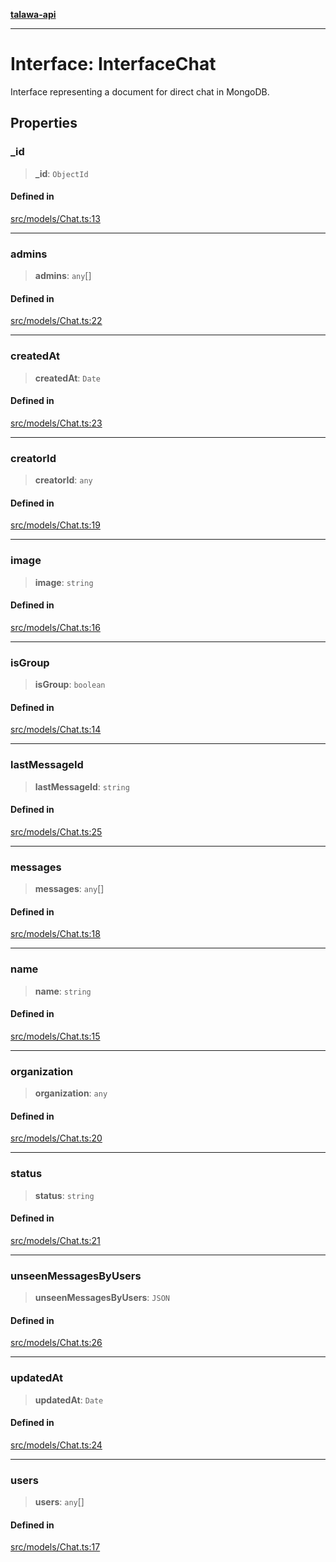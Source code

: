 [**talawa-api**](../../../README.md)

***

# Interface: InterfaceChat

Interface representing a document for direct chat in MongoDB.

## Properties

### \_id

> **\_id**: `ObjectId`

#### Defined in

[src/models/Chat.ts:13](https://github.com/Suyash878/talawa-api/blob/b5a9d8b4a1ea678a3d6f5b710b3721f91a3052fc/src/models/Chat.ts#L13)

***

### admins

> **admins**: `any`[]

#### Defined in

[src/models/Chat.ts:22](https://github.com/Suyash878/talawa-api/blob/b5a9d8b4a1ea678a3d6f5b710b3721f91a3052fc/src/models/Chat.ts#L22)

***

### createdAt

> **createdAt**: `Date`

#### Defined in

[src/models/Chat.ts:23](https://github.com/Suyash878/talawa-api/blob/b5a9d8b4a1ea678a3d6f5b710b3721f91a3052fc/src/models/Chat.ts#L23)

***

### creatorId

> **creatorId**: `any`

#### Defined in

[src/models/Chat.ts:19](https://github.com/Suyash878/talawa-api/blob/b5a9d8b4a1ea678a3d6f5b710b3721f91a3052fc/src/models/Chat.ts#L19)

***

### image

> **image**: `string`

#### Defined in

[src/models/Chat.ts:16](https://github.com/Suyash878/talawa-api/blob/b5a9d8b4a1ea678a3d6f5b710b3721f91a3052fc/src/models/Chat.ts#L16)

***

### isGroup

> **isGroup**: `boolean`

#### Defined in

[src/models/Chat.ts:14](https://github.com/Suyash878/talawa-api/blob/b5a9d8b4a1ea678a3d6f5b710b3721f91a3052fc/src/models/Chat.ts#L14)

***

### lastMessageId

> **lastMessageId**: `string`

#### Defined in

[src/models/Chat.ts:25](https://github.com/Suyash878/talawa-api/blob/b5a9d8b4a1ea678a3d6f5b710b3721f91a3052fc/src/models/Chat.ts#L25)

***

### messages

> **messages**: `any`[]

#### Defined in

[src/models/Chat.ts:18](https://github.com/Suyash878/talawa-api/blob/b5a9d8b4a1ea678a3d6f5b710b3721f91a3052fc/src/models/Chat.ts#L18)

***

### name

> **name**: `string`

#### Defined in

[src/models/Chat.ts:15](https://github.com/Suyash878/talawa-api/blob/b5a9d8b4a1ea678a3d6f5b710b3721f91a3052fc/src/models/Chat.ts#L15)

***

### organization

> **organization**: `any`

#### Defined in

[src/models/Chat.ts:20](https://github.com/Suyash878/talawa-api/blob/b5a9d8b4a1ea678a3d6f5b710b3721f91a3052fc/src/models/Chat.ts#L20)

***

### status

> **status**: `string`

#### Defined in

[src/models/Chat.ts:21](https://github.com/Suyash878/talawa-api/blob/b5a9d8b4a1ea678a3d6f5b710b3721f91a3052fc/src/models/Chat.ts#L21)

***

### unseenMessagesByUsers

> **unseenMessagesByUsers**: `JSON`

#### Defined in

[src/models/Chat.ts:26](https://github.com/Suyash878/talawa-api/blob/b5a9d8b4a1ea678a3d6f5b710b3721f91a3052fc/src/models/Chat.ts#L26)

***

### updatedAt

> **updatedAt**: `Date`

#### Defined in

[src/models/Chat.ts:24](https://github.com/Suyash878/talawa-api/blob/b5a9d8b4a1ea678a3d6f5b710b3721f91a3052fc/src/models/Chat.ts#L24)

***

### users

> **users**: `any`[]

#### Defined in

[src/models/Chat.ts:17](https://github.com/Suyash878/talawa-api/blob/b5a9d8b4a1ea678a3d6f5b710b3721f91a3052fc/src/models/Chat.ts#L17)
